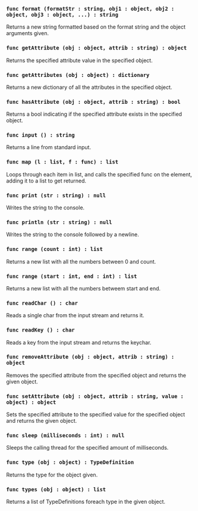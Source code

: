 ### ```func format (formatStr : string, obj1 : object, obj2 : object, obj3 : object, ...) : string```
Returns a new string formatted based on the format string and the object arguments given.

### ```func getAttribute (obj : object, attrib : string) : object```
Returns the specified attribute value in the specified object.

### ```func getAttributes (obj : object) : dictionary```
Returns a new dictionary of all the attributes in the specified object.

### ```func hasAttribute (obj : object, attrib : string) : bool```
Returns a bool indicating if the specified attribute exists in the specified object.

### ```func input () : string```
Returns a line from standard input.

### ```func map (l : list, f : func) : list```
Loops through each item in list, and calls the specified func on the element, adding it to a list to get returned.

### ```func print (str : string) : null```
Writes the string to the console.

### ```func println (str : string) : null```
Writes the string to the console followed by a newline.

### ```func range (count : int) : list```
Returns a new list with all the numbers between 0 and count.

### ```func range (start : int, end : int) : list```
Returns a new list with all the numbers betweem start and end.

### ```func readChar () : char```
Reads a single char from the input stream and returns it.

### ```func readKey () : char```
Reads a key from the input stream and returns the keychar.

### ```func removeAttribute (obj : object, attrib : string) : object```
Removes the specified attribute from the specified object and returns the given object.

### ```func setAttribute (obj : object, attrib : string, value : object) : object```
Sets the specified attribute to the specified value for the specified object and returns the given object.

### ```func sleep (milliseconds : int) : null```
Sleeps the calling thread for the specified amount of milliseconds.

### ```func type (obj : object) : TypeDefinition```
Returns the type for the object given.

### ```func types (obj : object) : list```
Returns a list of TypeDefinitions foreach type in the given object.
